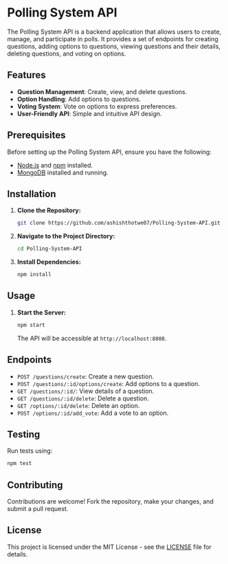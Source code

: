 
# Polling System API

The Polling System API is a backend application that allows users to create, manage, and participate in polls. It provides a set of endpoints for creating questions, adding options to questions, viewing questions and their details, deleting questions, and voting on options.

## Features

- **Question Management**: Create, view, and delete questions.
- **Option Handling**: Add options to questions.
- **Voting System**: Vote on options to express preferences.
- **User-Friendly API**: Simple and intuitive API design.

## Prerequisites

Before setting up the Polling System API, ensure you have the following:

- [Node.js](https://nodejs.org/) and [npm](https://www.npmjs.com/) installed.
- [MongoDB](https://www.mongodb.com/) installed and running.

## Installation

1. **Clone the Repository:**

   ```bash
   git clone https://github.com/ashishthotwe07/Polling-System-API.git
   ```

2. **Navigate to the Project Directory:**

   ```bash
   cd Polling-System-API
   ```

3. **Install Dependencies:**

   ```bash
   npm install
   ```



## Usage

1. **Start the Server:**

   ```bash
   npm start
   ```

   The API will be accessible at `http://localhost:8000`.

## Endpoints

- `POST /questions/create`: Create a new question.
- `POST /questions/:id/options/create`: Add options to a question.
- `GET /questions/:id/`: View details of a question.
- `GET /questions/:id/delete`: Delete a question.
- `GET /options/:id/delete`: Delete an option.
- `POST /options/:id/add_vote`: Add a vote to an option.

## Testing

Run tests using:

```bash
npm test
```

## Contributing

Contributions are welcome! Fork the repository, make your changes, and submit a pull request.

## License

This project is licensed under the MIT License - see the [LICENSE](LICENSE) file for details.

